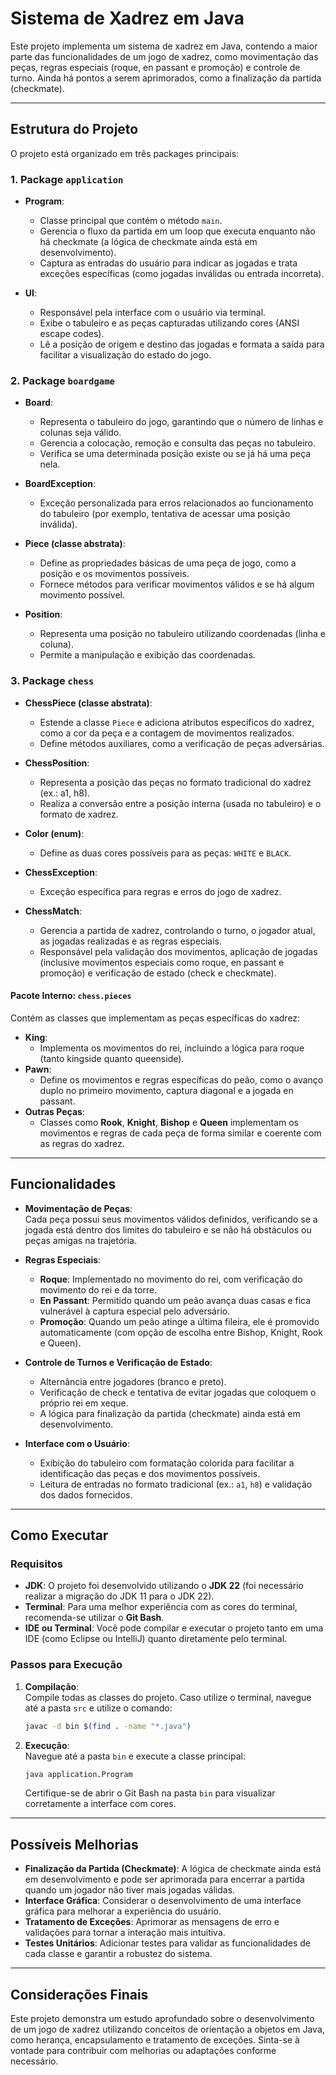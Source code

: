 # Sistema de Xadrez em Java

Este projeto implementa um sistema de xadrez em Java, contendo a maior parte das funcionalidades de um jogo de xadrez, como movimentação das peças, regras especiais (roque, en passant e promoção) e controle de turno. Ainda há pontos a serem aprimorados, como a finalização da partida (checkmate).

---

## Estrutura do Projeto

O projeto está organizado em três packages principais:

### 1. Package `application`
- **Program**:  
  - Classe principal que contém o método `main`.  
  - Gerencia o fluxo da partida em um loop que executa enquanto não há checkmate (a lógica de checkmate ainda está em desenvolvimento).  
  - Captura as entradas do usuário para indicar as jogadas e trata exceções específicas (como jogadas inválidas ou entrada incorreta).

- **UI**:  
  - Responsável pela interface com o usuário via terminal.  
  - Exibe o tabuleiro e as peças capturadas utilizando cores (ANSI escape codes).  
  - Lê a posição de origem e destino das jogadas e formata a saída para facilitar a visualização do estado do jogo.

### 2. Package `boardgame`
- **Board**:  
  - Representa o tabuleiro do jogo, garantindo que o número de linhas e colunas seja válido.  
  - Gerencia a colocação, remoção e consulta das peças no tabuleiro.  
  - Verifica se uma determinada posição existe ou se já há uma peça nela.

- **BoardException**:  
  - Exceção personalizada para erros relacionados ao funcionamento do tabuleiro (por exemplo, tentativa de acessar uma posição inválida).

- **Piece (classe abstrata)**:  
  - Define as propriedades básicas de uma peça de jogo, como a posição e os movimentos possíveis.  
  - Fornece métodos para verificar movimentos válidos e se há algum movimento possível.

- **Position**:  
  - Representa uma posição no tabuleiro utilizando coordenadas (linha e coluna).  
  - Permite a manipulação e exibição das coordenadas.

### 3. Package `chess`
- **ChessPiece (classe abstrata)**:  
  - Estende a classe `Piece` e adiciona atributos específicos do xadrez, como a cor da peça e a contagem de movimentos realizados.  
  - Define métodos auxiliares, como a verificação de peças adversárias.

- **ChessPosition**:  
  - Representa a posição das peças no formato tradicional do xadrez (ex.: a1, h8).  
  - Realiza a conversão entre a posição interna (usada no tabuleiro) e o formato de xadrez.

- **Color (enum)**:  
  - Define as duas cores possíveis para as peças: `WHITE` e `BLACK`.

- **ChessException**:  
  - Exceção específica para regras e erros do jogo de xadrez.

- **ChessMatch**:  
  - Gerencia a partida de xadrez, controlando o turno, o jogador atual, as jogadas realizadas e as regras especiais.  
  - Responsável pela validação dos movimentos, aplicação de jogadas (inclusive movimentos especiais como roque, en passant e promoção) e verificação de estado (check e checkmate).

#### Pacote Interno: `chess.pieces`
Contém as classes que implementam as peças específicas do xadrez:
- **King**:  
  - Implementa os movimentos do rei, incluindo a lógica para roque (tanto kingside quanto queenside).  
- **Pawn**:  
  - Define os movimentos e regras específicas do peão, como o avanço duplo no primeiro movimento, captura diagonal e a jogada en passant.
- **Outras Peças**:  
  - Classes como **Rook**, **Knight**, **Bishop** e **Queen** implementam os movimentos e regras de cada peça de forma similar e coerente com as regras do xadrez.

---

## Funcionalidades

- **Movimentação de Peças**:  
  Cada peça possui seus movimentos válidos definidos, verificando se a jogada está dentro dos limites do tabuleiro e se não há obstáculos ou peças amigas na trajetória.

- **Regras Especiais**:  
  - **Roque**: Implementado no movimento do rei, com verificação do movimento do rei e da torre.  
  - **En Passant**: Permitido quando um peão avança duas casas e fica vulnerável à captura especial pelo adversário.  
  - **Promoção**: Quando um peão atinge a última fileira, ele é promovido automaticamente (com opção de escolha entre Bishop, Knight, Rook e Queen).

- **Controle de Turnos e Verificação de Estado**:  
  - Alternância entre jogadores (branco e preto).  
  - Verificação de check e tentativa de evitar jogadas que coloquem o próprio rei em xeque.  
  - A lógica para finalização da partida (checkmate) ainda está em desenvolvimento.

- **Interface com o Usuário**:  
  - Exibição do tabuleiro com formatação colorida para facilitar a identificação das peças e dos movimentos possíveis.  
  - Leitura de entradas no formato tradicional (ex.: `a1`, `h8`) e validação dos dados fornecidos.

---

## Como Executar

### Requisitos
- **JDK**: O projeto foi desenvolvido utilizando o **JDK 22** (foi necessário realizar a migração do JDK 11 para o JDK 22).  
- **Terminal**: Para uma melhor experiência com as cores do terminal, recomenda-se utilizar o **Git Bash**.  
- **IDE ou Terminal**: Você pode compilar e executar o projeto tanto em uma IDE (como Eclipse ou IntelliJ) quanto diretamente pelo terminal.

### Passos para Execução
1. **Compilação**:  
   Compile todas as classes do projeto. Caso utilize o terminal, navegue até a pasta `src` e utilize o comando:
   ```bash
   javac -d bin $(find . -name "*.java")
   ```
2. **Execução**:  
   Navegue até a pasta `bin` e execute a classe principal:
   ```bash
   java application.Program
   ```
   Certifique-se de abrir o Git Bash na pasta `bin` para visualizar corretamente a interface com cores.

---

## Possíveis Melhorias

- **Finalização da Partida (Checkmate)**: A lógica de checkmate ainda está em desenvolvimento e pode ser aprimorada para encerrar a partida quando um jogador não tiver mais jogadas válidas.
- **Interface Gráfica**: Considerar o desenvolvimento de uma interface gráfica para melhorar a experiência do usuário.
- **Tratamento de Exceções**: Aprimorar as mensagens de erro e validações para tornar a interação mais intuitiva.
- **Testes Unitários**: Adicionar testes para validar as funcionalidades de cada classe e garantir a robustez do sistema.

---

## Considerações Finais

Este projeto demonstra um estudo aprofundado sobre o desenvolvimento de um jogo de xadrez utilizando conceitos de orientação a objetos em Java, como herança, encapsulamento e tratamento de exceções. Sinta-se à vontade para contribuir com melhorias ou adaptações conforme necessário.

